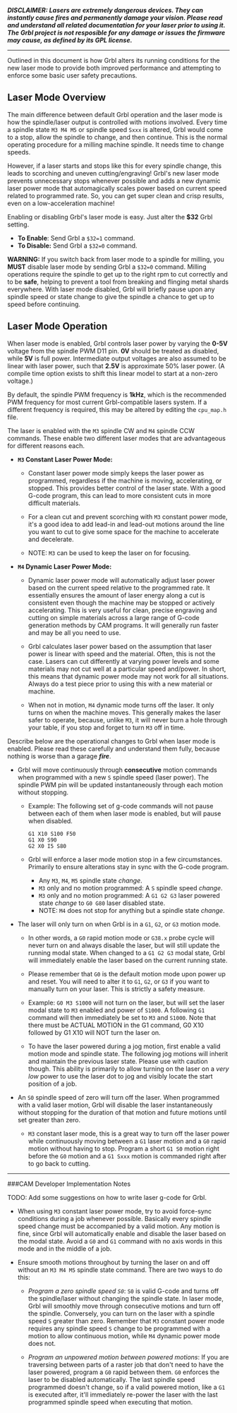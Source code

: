 **_DISCLAIMER: Lasers are extremely dangerous devices. They can instantly cause fires and permanently damage your vision. Please read and understand all related documentation for your laser prior to using it. The Grbl project is not resposible for any damage or issues the firmware may cause, as defined by its GPL license._**

----

Outlined in this document is how Grbl alters its running conditions for the new laser mode to provide both improved performance and attempting to enforce some basic user safety precautions.

## Laser Mode Overview

The main difference between default Grbl operation and the laser mode is how the spindle/laser output is controlled with motions involved. Every time a spindle state `M3 M4 M5` or spindle speed `Sxxx` is altered, Grbl would come to a stop, allow the spindle to change, and then continue. This is the normal operating procedure for a milling machine spindle. It needs time to change speeds. 

However, if a laser starts and stops like this for every spindle change, this leads to scorching and uneven cutting/engraving! Grbl's new laser mode prevents unnecessary stops whenever possible and adds a new dynamic laser power mode that automagically scales power based on current speed related to programmed rate. So, you can get super clean and crisp results, even on a low-acceleration machine!

Enabling or disabling Grbl's laser mode is easy. Just alter the **$32** Grbl setting. 
- **To Enable**: Send Grbl a `$32=1` command. 
- **To Disable:** Send Grbl a `$32=0` command.

**WARNING:** If you switch back from laser mode to a spindle for milling, you **MUST** disable laser mode by sending Grbl a `$32=0` command. Milling operations require the spindle to get up to the right rpm to cut correctly and to be **safe**, helping to prevent a tool from breaking and flinging metal shards everywhere. With laser mode disabled, Grbl will briefly pause upon any spindle speed or state change to give the spindle a chance to get up to speed before continuing.


## Laser Mode Operation

When laser mode is enabled, Grbl controls laser power by varying the **0-5V** voltage from the spindle PWM D11 pin. **0V** should be treated as disabled, while **5V** is full power. Intermediate output voltages are also assumed to be linear with laser power, such that **2.5V** is approximate 50% laser power. (A compile time option exists to shift this linear model to start at a non-zero voltage.) 

By default, the spindle PWM frequency is **1kHz**, which is the recommended PWM frequency for most current Grbl-compatible lasers system. If a different frequency is required, this may be altered by editing the `cpu_map.h` file. 

The laser is enabled with the `M3` spindle CW and `M4` spindle CCW commands. These enable two different laser modes that are advantageous for different reasons each.
	
- **`M3` Constant Laser Power Mode:**

    - Constant laser power mode simply keeps the laser power as programmed, regardless if the machine is moving, accelerating, or stopped. This provides better control of the laser state. With a good G-code program, this can lead to more consistent cuts in more difficult materials. 
    
    - For a clean cut and prevent scorching with `M3` constant power mode, it's a good idea to add lead-in and lead-out motions around the line you want to cut to give some space for the machine to accelerate and decelerate.

    - NOTE: `M3` can be used to keep the laser on for focusing.

- **`M4` Dynamic Laser Power Mode:**
    - Dynamic laser power mode will automatically adjust laser power based on the current speed relative to the programmed rate. It essentially ensures the amount of laser energy along a cut is consistent even though the machine may be stopped or actively accelerating. This is very useful for clean, precise engraving and cutting on simple materials across a large range of G-code generation methods by CAM programs. It will generally run faster and may be all you need to use.
    
    - Grbl calculates laser power based on the assumption that laser power is linear with speed and the material. Often, this is not the case. Lasers can cut differently at varying power levels and some materials may not cut well at a particular speed and/power. In short, this means that dynamic power mode may not work for all situations. Always do a test piece prior to using this with a new material or machine.
		
    - When not in motion, `M4` dynamic mode turns off the laser. It only turns on when the machine moves. This generally makes the laser safer to operate, because, unlike `M3`, it will never burn a hole through your table, if you stop and forget to turn `M3` off in time.

Describe below are the operational changes to Grbl when laser mode is enabled. Please read these carefully and understand them fully, because nothing is worse than a garage _**fire**_.

- Grbl will move continuously through **consecutive** motion commands when programmed with a new `S` spindle speed (laser power). The spindle PWM pin will be updated instantaneously through each motion without stopping.
	- Example: The following set of g-code commands will not pause between each of them when laser mode is enabled, but will pause when disabled.
	
		```
		G1 X10 S100 F50
		G1 X0 S90
		G2 X0 I5 S80
		``` 
	- Grbl will enforce a laser mode motion stop in a few circumstances. Primarily to ensure alterations stay in sync with the G-code program.

		- Any `M3`, `M4`, `M5` spindle state _change_. 
		- `M3` only and no motion programmed: A `S` spindle speed _change_.
		- `M3` only and no motion programmed: A `G1 G2 G3` laser powered state _change_ to `G0 G80` laser disabled state.
		- NOTE: `M4` does not stop for anything but a spindle state _change_.

- The laser will only turn on when Grbl is in a `G1`, `G2`, or `G3` motion mode. 

	- In other words, a `G0` rapid motion mode or `G38.x` probe cycle will never turn on and always disable the laser, but will still update the running modal state. When changed to a `G1 G2 G3` modal state, Grbl will immediately enable the laser based on the current running state.
	
	- Please remember that `G0` is the default motion mode upon power up and reset. You will need to alter it to `G1`, `G2`, or `G3` if you want to manually turn on your laser. This is strictly a safety measure.
	
	- Example: `G0 M3 S1000` will not turn on the laser, but will set the laser modal state to `M3` enabled and power of `S1000`. A following `G1` command will then immediately be set to `M3` and `S1000`.   Note that there must be ACTUAL MOTION in the G1 command, G0 X10 followed by G1 X10 will NOT turn the laser on.

	- To have the laser powered during a jog motion, first enable a valid motion mode and spindle state. The following jog motions will inherit and maintain the previous laser state. Please use with caution though. This ability is primarily to allow turning on the laser on a _very low_ power to use the laser dot to jog and visibly locate the start position of a job.


- An `S0` spindle speed of zero will turn off the laser. When programmed with a valid laser motion, Grbl will disable the laser instantaneously without stopping for the duration of that motion and future motions until set greater than zero.

	- `M3` constant laser mode, this is a great way to turn off the laser power while continuously moving between a `G1` laser motion and a `G0` rapid motion without having to stop. Program a short `G1 S0` motion right before the `G0` motion and a `G1 Sxxx` motion is commanded right after to go back to cutting.


-----
###CAM Developer Implementation Notes

TODO: Add some suggestions on how to write laser g-code for Grbl. 

- When using `M3` constant laser power mode, try to avoid force-sync conditions during a job whenever possible. Basically every spindle speed change must be accompanied by a valid motion. Any motion is fine, since Grbl will automatically enable and disable the laser based on the modal state. Avoid a `G0` and `G1` command with no axis words in this mode and in the middle of a job.

- Ensure smooth motions throughout by turning the laser on and off without an `M3 M4 M5` spindle state command. There are two ways to do this:

    - _Program a zero spindle speed `S0`_: `S0` is valid G-code and turns off the spindle/laser without changing the spindle state. In laser mode, Grbl will smoothly move through consecutive motions and turn off the spindle. Conversely, you can turn on the laser with a spindle speed `S` greater than zero. Remember that `M3` constant power mode requires any spindle speed `S` change to be programmed with a motion to allow continuous motion, while `M4` dynamic power mode does not.

    - _Program an unpowered motion between powered motions_: If you are traversing between parts of a raster job that don't need to have the laser powered, program a `G0` rapid between them. `G0` enforces the laser to be disabled automatically. The last spindle speed programmed doesn't change, so if a valid powered motion, like a `G1` is executed after, it'll immediately re-power the laser with the last programmed spindle speed when executing that motion.
